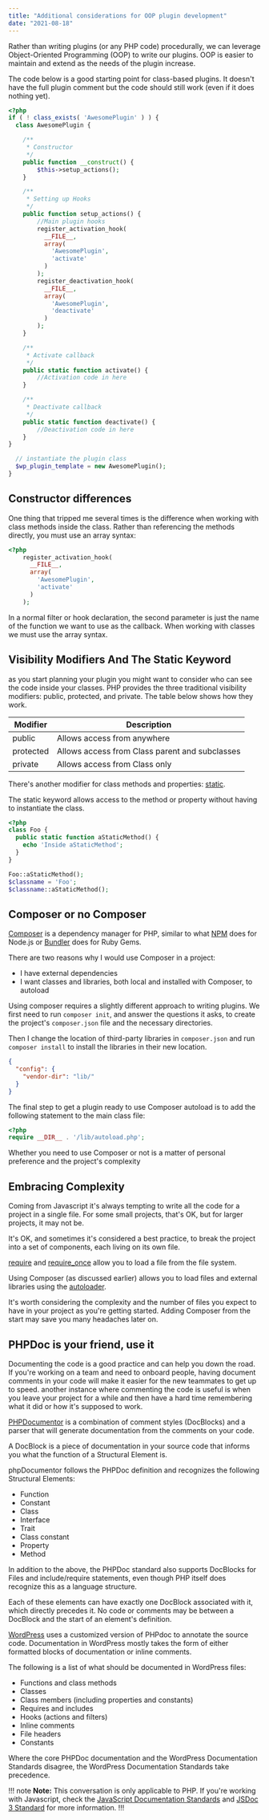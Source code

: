 ```yaml
---
title: "Additional considerations for OOP plugin development"
date: "2021-08-18"
---
```


Rather than writing plugins (or any PHP code) procedurally, we can leverage Object-Oriented Programming (OOP) to write our plugins. OOP is easier to maintain and extend as the needs of the plugin increase.

The code below is a good starting point for class-based plugins. It doesn't have the full plugin comment but the code should still work (even if it does nothing yet).

```php
<?php
if ( ! class_exists( 'AwesomePlugin' ) ) {
  class AwesomePlugin {

    /**
     * Constructor
     */
    public function __construct() {
        $this->setup_actions();
    }

    /**
     * Setting up Hooks
     */
    public function setup_actions() {
        //Main plugin hooks
        register_activation_hook(
          __FILE__,
          array(
            'AwesomePlugin',
            'activate'
          )
        );
        register_deactivation_hook(
          __FILE__,
          array(
            'AwesomePlugin',
            'deactivate'
          )
        );
    }

    /**
     * Activate callback
     */
    public static function activate() {
        //Activation code in here
    }

    /**
     * Deactivate callback
     */
    public static function deactivate() {
        //Deactivation code in here
    }
}

  // instantiate the plugin class
  $wp_plugin_template = new AwesomePlugin();
}
```

## Constructor differences

One thing that tripped me several times is the difference when working with class methods inside the class. Rather than referencing the methods directly, you must use an array syntax:

```php
<?php
    register_activation_hook(
      __FILE__,
      array(
        'AwesomePlugin',
        'activate'
      )
    );
```

In a normal filter or hook declaration, the second parameter is just the name of the function we want to use as the callback. When working with classes we must use the array syntax.

## Visibility Modifiers And The Static Keyword

as you start planning your plugin you might want to consider who can see the code inside your classes. PHP provides the three traditional visibility modifiers: public, protected, and private. The table below shows how they work.

| Modifier | Description |
| --- | --- |
| public | Allows access from anywhere |
| protected | Allows access from Class parent and subclasses |
| private | Allows access from Class only |

There's another modifier for class methods and properties: [static](https://www.php.net/manual/en/language.oop5.static.php).

The static keyword allows access to the method or property without having to instantiate the class.

```php
<?php
class Foo {
  public static function aStaticMethod() {
    echo 'Inside aStaticMethod';
  }
}

Foo::aStaticMethod();
$classname = 'Foo';
$classname::aStaticMethod();
```

## Composer or no Composer

[Composer](https://getcomposer.org/) is a dependency manager for PHP, similar to what [NPM](https://www.npmjs.com) does for Node.js or [Bundler](https://bundler.io/) does for Ruby Gems.

There are two reasons why I would use Composer in a project:

* I have external dependencies
* I want classes and libraries, both local and installed with Composer, to autoload

Using composer requires a slightly different approach to writing plugins. We first need to run `composer init`, and answer the questions it asks, to create the project's `composer.json` file and the necessary directories.

Then I change the location of third-party libraries in `composer.json` and run `composer install` to install the libraries in their new location.

```json
{
  "config": {
    "vendor-dir": "lib/"
  }
}
```

The final step to get a plugin ready to use Composer autoload is to add the following statement to the main class file:

```php
<?php
require __DIR__ . '/lib/autoload.php';
```

Whether you need to use Composer or not is a matter of personal preference and the project's complexity

## Embracing Complexity

Coming from Javascript it's always tempting to write all the code for a project in a single file. For some small projects, that's OK, but for larger projects, it may not be.

It's OK, and sometimes it's considered a best practice, to break the project into a set of components, each living on its own file.

[require](https://www.php.net/manual/en/function.require.php) and [require\_once](https://www.php.net/manual/en/function.require-once.php) allow you to load a file from the file system.

Using Composer (as discussed earlier) allows you to load files and external libraries using the [autoloader](https://getcomposer.org/doc/01-basic-usage.md#autoloading).

It's worth considering the complexity and the number of files you expect to have in your project as you're getting started. Adding Composer from the start may save you many headaches later on.

## PHPDoc is your friend, use it

Documenting the code is a good practice and can help you down the road. If you're working on a team and need to onboard people, having document comments in your code will make it easier for the new teammates to get up to speed. another instance where commenting the code is useful is when you leave your project for a while and then have a hard time remembering what it did or how it's supposed to work.

[PHPDocumentor](https://phpdoc.org/) is a combination of comment styles (DocBlocks) and a parser that will generate documentation from the comments on your code.

A DocBlock is a piece of documentation in your source code that informs you what the function of a Structural Element is.

phpDocumentor follows the PHPDoc definition and recognizes the following Structural Elements:

* Function
* Constant
* Class
* Interface
* Trait
* Class constant
* Property
* Method

In addition to the above, the PHPDoc standard also supports DocBlocks for Files and include/require statements, even though PHP itself does recognize this as a language structure.

Each of these elements can have exactly one DocBlock associated with it, which directly precedes it. No code or comments may be between a DocBlock and the start of an element's definition.

[WordPress](https://developer.wordpress.org/coding-standards/inline-documentation-standards/php/) uses a customized version of PHPdoc to annotate the source code. Documentation in WordPress mostly takes the form of either formatted blocks of documentation or inline comments.

The following is a list of what should be documented in WordPress files:

* Functions and class methods
* Classes
* Class members (including properties and constants)
* Requires and includes
* Hooks (actions and filters)
* Inline comments
* File headers
* Constants

Where the core PHPDoc documentation and the WordPress Documentation Standards disagree, the WordPress Documentation Standards take precedence.

!!! note **Note:**
This conversation is only applicable to PHP. If you're working with Javascript, check the [JavaScript Documentation Standards](https://developer.wordpress.org/coding-standards/inline-documentation-standards/javascript/) and [JSDoc 3 Standard](http://usejsdoc.org/) for more information.
!!!
